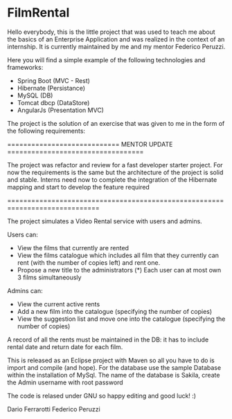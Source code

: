 # FilmRental
Hello everybody, this is the little project that was used to teach me about
the basics of an Enterprise Application and was realized in the context of an internship.
It is currently maintained by me and my mentor Federico Peruzzi.

Here you will find a simple example of the following technologies and frameworks:
- Spring Boot (MVC - Rest)
- Hibernate  (Persistance)
- MySQL  (DB)
- Tomcat dbcp (DataStore)
- AngularJs (Presentation MVC)

The project is the solution of an exercise that was given to me in the form of the
following requirements:

============================ MENTOR UPDATE ==================================

The project was refactor and review for a fast developer starter project. 
For now the requirements is the same but the architecture of the project is solid and stable.
Interns need now to complete the integration of the Hibernate mapping and start to develop the feature required 


=============================================================================

The project simulates a Video Rental service with users and admins.

Users can: 
- View the films that currently are rented
- View the films catalogue which includes all film that they currently can rent 
	(with the number of copies left) and rent one. 
- Propose a new title to the administrators
(*) Each user can at most own 3 films simultaneously

Admins can:
- View the current active rents
- Add a new film into the catalogue (specifying the number of copies)
- View the suggestion list and move one into the catalogue (specifying the number of copies)

A record of all the rents must be maintained in the DB: it has to include rental 
date and return date for each film.


This is released as an Eclipse project with Maven so all you have to do is import and compile
(and hope). 
For the database use the sample Database within the installation of MySql. The name of the 
database is Sakila, create the Admin username with root password

The code is relased under GNU so happy editing and good luck! :)


Dario Ferrarotti
Federico Peruzzi


